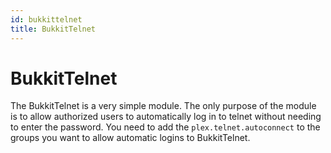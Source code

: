 ```yaml
---
id: bukkittelnet
title: BukkitTelnet
---
```


# BukkitTelnet

The BukkitTelnet is a very simple module. The only purpose of the module is to allow authorized users to automatically
log in to telnet without needing to enter the password. You need to add the `plex.telnet.autoconnect` to the groups you
want to allow automatic logins to BukkitTelnet.